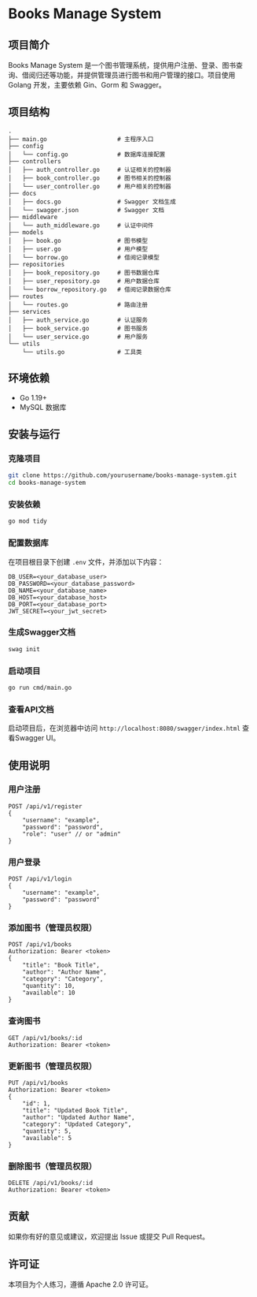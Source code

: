 # Books Manage System

## 项目简介

Books Manage System 是一个图书管理系统，提供用户注册、登录、图书查询、借阅归还等功能，并提供管理员进行图书和用户管理的接口。项目使用 Golang 开发，主要依赖 Gin、Gorm 和 Swagger。

## 项目结构

```
.
├── main.go                    # 主程序入口
├── config
│   └── config.go              # 数据库连接配置
├── controllers
│   ├── auth_controller.go     # 认证相关的控制器
│   ├── book_controller.go     # 图书相关的控制器
│   └── user_controller.go     # 用户相关的控制器
├── docs
│   ├── docs.go                # Swagger 文档生成
│   └── swagger.json           # Swagger 文档
├── middleware
│   └── auth_middleware.go     # 认证中间件
├── models
│   ├── book.go                # 图书模型
│   ├── user.go                # 用户模型
│   └── borrow.go              # 借阅记录模型
├── repositories
│   ├── book_repository.go     # 图书数据仓库
│   ├── user_repository.go     # 用户数据仓库
│   └── borrow_repository.go   # 借阅记录数据仓库
├── routes
│   └── routes.go              # 路由注册
├── services
│   ├── auth_service.go        # 认证服务
│   ├── book_service.go        # 图书服务
│   └── user_service.go        # 用户服务
└── utils
    └── utils.go               # 工具类
```

## 环境依赖

- Go 1.19+
- MySQL 数据库

## 安装与运行

### 克隆项目

```sh
git clone https://github.com/yourusername/books-manage-system.git
cd books-manage-system
```

### 安装依赖

```sh
go mod tidy
```

### 配置数据库

在项目根目录下创建 `.env` 文件，并添加以下内容：

```
DB_USER=<your_database_user>
DB_PASSWORD=<your_database_password>
DB_NAME=<your_database_name>
DB_HOST=<your_database_host>
DB_PORT=<your_database_port>
JWT_SECRET=<your_jwt_secret>
```

### 生成Swagger文档

```sh
swag init
```

### 启动项目

```sh
go run cmd/main.go
```

### 查看API文档

启动项目后，在浏览器中访问 `http://localhost:8080/swagger/index.html` 查看Swagger UI。

## 使用说明

### 用户注册

```
POST /api/v1/register
{
    "username": "example",
    "password": "password",
    "role": "user" // or "admin"
}
```

### 用户登录

```
POST /api/v1/login
{
    "username": "example",
    "password": "password"
}
```

### 添加图书（管理员权限）

```
POST /api/v1/books
Authorization: Bearer <token>
{
    "title": "Book Title",
    "author": "Author Name",
    "category": "Category",
    "quantity": 10,
    "available": 10
}
```

### 查询图书

```
GET /api/v1/books/:id
Authorization: Bearer <token>
```

### 更新图书（管理员权限）

```
PUT /api/v1/books
Authorization: Bearer <token>
{
    "id": 1,
    "title": "Updated Book Title",
    "author": "Updated Author Name",
    "category": "Updated Category",
    "quantity": 5,
    "available": 5
}
```

### 删除图书（管理员权限）

```
DELETE /api/v1/books/:id
Authorization: Bearer <token>
```

## 贡献

如果你有好的意见或建议，欢迎提出 Issue 或提交 Pull Request。

## 许可证

本项目为个人练习，遵循 Apache 2.0 许可证。

